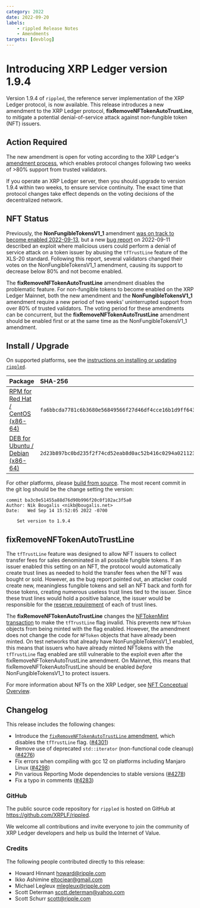 ```yaml
---
category: 2022
date: 2022-09-20
labels:
    - rippled Release Notes
    - Amendments
targets: [devblog]
---
```

# Introducing XRP Ledger version 1.9.4

Version 1.9.4 of `rippled`, the reference server implementation of the XRP Ledger protocol, is now available. This release introduces a new amendment to the XRP Ledger protocol, **fixRemoveNFTokenAutoTrustLine**, to mitigate a potential denial-of-service attack against non-fungible token (NFT) issuers.

<!-- BREAK -->

## Action Required

The new amendment is open for voting according to the XRP Ledger's [amendment process](/concepts/networks-and-servers/amendments/), which enables protocol changes following two weeks of >80% support from trusted validators.

If you operate an XRP Ledger server, then you should upgrade to version 1.9.4 within two weeks, to ensure service continuity. The exact time that protocol changes take effect depends on the voting decisions of the decentralized network.

## NFT Status

Previously, the **NonFungibleTokensV1_1** amendment [was on track to become enabled 2022-09-13](/blog/2022/get-ready-for-nfts), but a new [bug report](https://github.com/XRPLF/rippled/issues/4300) on 2022-09-11 described an exploit where malicious users could perform a denial of service attack on a token issuer by abusing the `tfTrustLine` feature of the XLS-20 standard. Following this report, several validators changed their votes on the NonFungibleTokensV1_1 amendment, causing its support to decrease below 80% and not become enabled.

The **fixRemoveNFTokenAutoTrustLine** amendment disables the problematic feature. For non-fungible tokens to become enabled on the XRP Ledger Mainnet, both the new amendment and the **NonFungibleTokensV1_1** amendment require a new period of two weeks' uninterrupted support from over 80% of trusted validators. The voting period for these amendments can be concurrent, but the **fixRemoveNFTokenAutoTrustLine** amendment should be enabled first or at the same time as the NonFungibleTokensV1_1 amendment.


## Install / Upgrade

On supported platforms, see the [instructions on installing or updating `rippled`](/infrastructure/installation/).


| Package | SHA-256 |
|:--------|:--------|
| [RPM for Red Hat / CentOS (x86-64)](https://repos.ripple.com/repos/rippled-rpm/stable/rippled-1.9.4-1.el7.x86_64.rpm) | `fa6bbcda7781c6b3680e56849566f27d46df4cce16b1d9ff6432262f634f2970` |
| [DEB for Ubuntu / Debian (x86-64)](https://repos.ripple.com/repos/rippled-deb/pool/stable/rippled_1.9.4-1_amd64.deb) | `2d23b897bc0bd235f2f74cd52eab8d0ac52b416c0294a02112385192285c0169` |

For other platforms, please [build from source](https://github.com/ripple/rippled/tree/master/Builds). The most recent commit in the git log should be the change setting the version:

```text
commit ba3c0e51455a88d76d90b996f20c0f102ac3f5a0
Author: Nik Bougalis <nikb@bougalis.net>
Date:   Wed Sep 14 15:52:05 2022 -0700

    Set version to 1.9.4
```

## fixRemoveNFTokenAutoTrustLine

The `tfTrustLine` feature was designed to allow NFT issuers to collect transfer fees for sales denominated in all possible fungible tokens. If an issuer enabled this setting on an NFT, the protocol would automatically create trust lines as needed to hold the transfer fees when the NFT was bought or sold. However, as the bug report pointed out, an attacker could create new, meaningless fungible tokens and sell an NFT back and forth for those tokens, creating numerous useless trust lines tied to the issuer. Since these trust lines would hold a positive balance, the issuer would be responsible for the [reserve requirement](https://xrpl.org/reserves.html) of each of trust lines.

The **fixRemoveNFTokenAutoTrustLine** changes the [NFTokenMint transaction](https://xrpl.org/nftokenmint.html) to make the `tfTrustLine` flag invalid. This prevents new `NFToken` objects from being minted with the flag enabled. However, the amendment does not change the code for `NFToken` objects that have already been minted. On test networks that already have NonFungibleTokensV1_1 enabled, this means that issuers who have already minted NFTokens with the `tfTrustLine` flag enabled are still vulnerable to the exploit even after the fixRemoveNFTokenAutoTrustLine amendment. On Mainnet, this means that fixRemoveNFTokenAutoTrustLine should be enabled _before_ NonFungibleTokensV1_1 to protect issuers.

For more information about NFTs on the XRP Ledger, see [NFT Conceptual Overview](https://xrpl.org/non-fungible-tokens.html).


## Changelog

This release includes the following changes:

- Introduce the [`fixRemoveNFTokenAutoTrustLine` amendment](#fixremovenftokenautotrustline), which disables the `tfTrustLine` flag. ([#4301](https://github.com/XRPLF/rippled/4301))
- Remove use of deprecated `std::iterator` (non-functional code cleanup) ([#4276](https://github.com/XRPLF/rippled/pull/4276))
- Fix errors when compiling with gcc 12 on platforms including Manjaro Linux ([#4298](https://github.com/XRPLF/rippled/pull/4298))
- Pin various Reporting Mode dependencies to stable versions ([#4278](https://github.com/XRPLF/rippled/pull/4278))
- Fix a typo in comments ([#4283](https://github.com/XRPLF/rippled/pull/4283))


### GitHub

The public source code repository for `rippled` is hosted on GitHub at <https://github.com/XRPLF/rippled>.

We welcome all contributions and invite everyone to join the community of XRP Ledger developers and help us build the Internet of Value.

### Credits

The following people contributed directly to this release:

- Howard Hinnant <howard@ripple.com>
- Ikko Ashimine <eltociear@gmail.com>
- Michael Legleux <mlegleux@ripple.com>
- Scott Determan <scott.determan@yahoo.com>
- Scott Schurr <scott@ripple.com>
